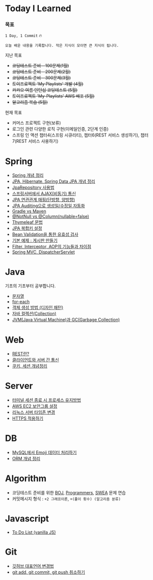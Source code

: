 # Today I Learned

### 목표

`1 Day, 1 Commit` :fire:

`오늘 배운 내용을 기록합니다. 작은 지식이 모이면 큰 지식이 됩니다.`



지난 목표
- <del> 코딩테스트 준비 - 100문제(1월)
- <del> 코딩테스트 준비 - 200문제(2월)
- <del> 코딩테스트 준비 - 300문제(3월)
- <del> 토이프로젝트 'My Playlists' 개발 (4월)
- <del> 카카오 여름 인턴십 코딩테스트 (5월)
- <del> 토이프로젝트 'My-Playlists' AWS 배포 (5월)
- <del> 알고리즘 복습 (5월)

현재 목표
- 커머스 프로젝트 구현(보류)
- 로그인 관련 다양한 로직 구현(이메일인증, 2단계 인증)
- 스프링 인 액션 챕터4(스프링 시큐리티), 챕터6(REST 서비스 생성하기), 챕터7(REST 서비스 사용하기)

# Spring
- [Spring 개념 정리](https://github.com/dolgodolah/TIL/blob/master/spring/Spring%20%EA%B0%9C%EB%85%90%20%EC%A0%95%EB%A6%AC.md)
- [JPA, Hibernate, Spring Data JPA 개념 정리](https://github.com/dolgodolah/TIL/blob/master/spring/JPA%2C%20Hibernate%2C%20Spring%20Data%20JPA.md)
- [JpaRepository 사용법](https://github.com/dolgodolah/TIL/blob/master/spring/JpaRepository%20%EC%82%AC%EC%9A%A9%EB%B2%95.md)
- [스프링서버에서 AJAX(비동기) 통신](https://github.com/dolgodolah/TIL/blob/master/spring/Spring%20AJAX%20%ED%86%B5%EC%8B%A0.md)
- [JPA 연관관계 매핑(단방향, 양방향)](https://github.com/dolgodolah/TIL/blob/master/spring/JPA%20%EC%97%B0%EA%B4%80%EA%B4%80%EA%B3%84%20%EB%A7%A4%ED%95%91.md)
- [JPA Auditing으로 생성일/수정일 자동화](https://github.com/dolgodolah/TIL/blob/master/spring/JPA%20Auditing.md)
- [Gradle vs Maven](https://github.com/dolgodolah/TIL/blob/master/spring/Gradle%20vs%20Maven.md)
- [@NotNull vs @Column(nullable=false)](https://github.com/dolgodolah/TIL/blob/master/spring/jpa%20%40NotNull%20vs%20%40Column(nullable%20%3D%20false).md)
- [Thymeleaf 문법](https://github.com/dolgodolah/TIL/blob/master/spring/thymeleaf%20%EA%B8%B0%EB%B3%B8%20%EB%AC%B8%EB%B2%95.md)
- [JPA 복합키 설정](https://github.com/dolgodolah/TIL/blob/master/spring/JPA%20%EB%B3%B5%ED%95%A9%ED%82%A4%20%EC%84%A4%EC%A0%95.md)
- [Bean Validation을 통한 유효성 검사](https://github.com/dolgodolah/TIL/blob/master/spring/Bean%20Validation%20%EC%9C%A0%ED%9A%A8%EC%84%B1%20%EA%B2%80%EC%82%AC.md)
- [기본 예제 : 게시판 만들기](https://github.com/dolgodolah/TIL/tree/master/spring/basic_example)
- [Filter, Interceptor, AOP의 기능들과 차이점](https://github.com/dolgodolah/TIL/commit/8f8083f7cada8cfa14fd3b8290b8656267d77fbe#diff-622a494d3ea8c7ba2fed4f37909f14d9b50ab412322de39be62c8d6c2418bfca)
- [Spring MVC, DispatcherServlet](https://github.com/dolgodolah/TIL/commit/4bc6e7b60e85bf864e00319f89ccef59d07a7135#diff-622a494d3ea8c7ba2fed4f37909f14d9b50ab412322de39be62c8d6c2418bfca)


# Java
기초의 기초부터 공부합니다.
- [문자열](https://github.com/dolgodolah/TIL/blob/master/java/%EB%AC%B8%EC%9E%90%EC%97%B4%20%EA%B0%9D%EC%B2%B4%EC%9D%98%20%EC%83%9D%EC%84%B1%EA%B3%BC%20%EC%82%AC%EC%9A%A9.md)
- [for-each](https://github.com/dolgodolah/TIL/blob/master/java/for-each.md)
- [객체 생성 방법 (디자인 패턴)](https://github.com/dolgodolah/TIL/blob/master/java/%EA%B0%9D%EC%B2%B4%20%EC%83%9D%EC%84%B1%20%EB%B0%A9%EB%B2%95%20(%EB%94%94%EC%9E%90%EC%9D%B8%20%ED%8C%A8%ED%84%B4).md)
- [자바 컬렉션(Collection)](https://github.com/dolgodolah/TIL/blob/master/java/%EC%9E%90%EB%B0%94%20%EC%BB%AC%EB%A0%89%EC%85%98(Collection).md)
- [JVM(Java Virtual Machine)과 GC(Garbage Collection)](https://github.com/dolgodolah/TIL/blob/master/java/JVM(Java%20Virtual%20Machine)%EA%B3%BC%20GC(Garbage%20Collection).md)

# Web
- [REST란?](https://github.com/dolgodolah/TIL/blob/master/REST/REST%EB%9E%80.md)
- [클라이언트와 서버 간 통신](https://github.com/dolgodolah/TIL/blob/master/web/%EC%9B%B9%EC%97%90%EC%84%9C%20%ED%81%B4%EB%9D%BC%EC%9D%B4%EC%96%B8%ED%8A%B8%EC%99%80%20%EC%84%9C%EB%B2%84%EC%9D%98%20%ED%86%B5%EC%8B%A0.md)
- [쿠키, 세션 개념정리](https://github.com/dolgodolah/TIL/blob/master/web/%EC%BF%A0%ED%82%A4%2C%20%EC%84%B8%EC%85%98%20%EA%B0%9C%EB%85%90%EC%A0%95%EB%A6%AC.md)

# Server
- [터미널 세션 종료 시 프로세스 유지방법](https://github.com/dolgodolah/TIL/blob/master/server/%ED%84%B0%EB%AF%B8%EB%84%90%20%EC%84%B8%EC%85%98%20%EC%A2%85%EB%A3%8C%20%EC%8B%9C%20%ED%94%84%EB%A1%9C%EC%84%B8%EC%8A%A4%20%EC%9C%A0%EC%A7%80%EB%B0%A9%EB%B2%95.md)
- [AWS EC2 보안그룹 설정](https://github.com/dolgodolah/TIL/blob/master/server/AWS%20EC2%20%EB%B3%B4%EC%95%88%EA%B7%B8%EB%A3%B9%20%EC%84%A4%EC%A0%95.md)
- [리눅스 서버 타임존 변경](https://github.com/dolgodolah/TIL/blob/master/server/%EC%84%9C%EB%B2%84%20%ED%83%80%EC%9E%84%EC%A1%B4%20%EB%B3%80%EA%B2%BD.md)
- [HTTPS 적용하기](https://github.com/dolgodolah/TIL/blob/master/server/https%20%EC%A0%81%EC%9A%A9%ED%95%98%EA%B8%B0.md)


# DB
- [MySQL에서 Emoji 데이터 처리하기](https://github.com/dolgodolah/TIL/blob/master/mysql/MySQL%EC%97%90%EC%84%9C%20%EC%9D%B4%EB%AA%A8%EC%A7%80(utf8mb4)%20%EC%B2%98%EB%A6%AC.md)
- [ORM 개념 정리](https://github.com/dolgodolah/TIL/blob/master/DB/ORM%20%EA%B0%9C%EB%85%90%20%EC%A0%95%EB%A6%AC.md)

# Algorithm
- 코딩테스트 준비를 위한 [BOJ](https://github.com/dolgodolah/TIL/tree/master/algorithm/BOJ), [Programmers](https://github.com/dolgodolah/TIL/tree/master/algorithm/Programmers), [SWEA](https://github.com/dolgodolah/TIL/tree/master/algorithm/SWEA) 문제 연습
- 커밋메시지 형식 : `+2 그래프이론`, `+(풀이 횟수) (알고리즘 분류)`


# Javascript
- [To Do List (vanilla JS)](https://github.com/dolgodolah/TIL/tree/master/javascript/Making%20a%20To%20Do%20List)


# Git
- [깃허브 대표언어 변경법](https://github.com/dolgodolah/TIL/blob/master/git/%EA%B9%83%ED%97%88%EB%B8%8C%20%EB%8C%80%ED%91%9C%EC%96%B8%EC%96%B4%20%EB%B3%80%EA%B2%BD.md)
- [git add, git commit, git push 취소하기](https://github.com/dolgodolah/TIL/blob/master/git/git%20add%2C%20git%20commit%2C%20git%20push%20%EC%B7%A8%EC%86%8C%ED%95%98%EA%B8%B0.md)


